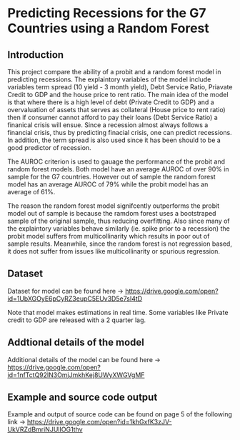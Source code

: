 # Predicting Recessions for the G7 Countries using a Random Forest #

## Introduction ##

This project compare the ability of a probit and a random forest model in predicting recessions. The explaintory variables of the model include variables term spread (10 yield - 3 month yield), Debt Service Ratio, Priavate Credit to GDP and the house price to rent ratio. The main idea of the model is that where there is a high level of debt (Private Credit to GDP) and a overvaluation of assets that serves as collateral (House price to rent ratio) then if consumer cannot afford to pay their loans (Debt Service Ratio) a finanical crisis will ensue. Since a recession almost always follows a financial crisis, thus by predicting finacial crisis, one can predict recessions. In addition, the term spread is also used since it has been should to be a good predictor of recession.

The AUROC criterion is used to gauage the performance of the probit and random forest models. Both model have an average AUROC of over 90% in sample for the G7 countries. However out of sample the random forest model has an average AUROC of 79% while the probit model has an average of 61%.

The reason the random forest model signifcently outperforms the probit model out of sample is because the ramdom forest uses a bootstraped sample of the original sample, thus reducing overfitting. Also since many of the explaintory variables behave similarly (ie. spike prior to a recession) the probit model suffers from multicollinarity which results in poor out of sample results. Meanwhile, since the random forest is not regression based, it does not suffer from issues like multicollinarity or spurious regression.  

## Dataset ##
Dataset for model can be found here -> https://drive.google.com/open?id=1UbXGOyE6pCyRZ3eupC5EUv3D5e7sI4tD

Note that model makes estimations in real time. Some variables like Private credit to GDP are released with a 2 quarter lag.

## Addtional details of the model ##
Additional details of the model can be found here -> https://drive.google.com/open?id=1nfTctQ92lN3OmjJmkhKej8UWyXWGVgMF

## Example and source code output ##

Example and output of source code can be found on page 5 of the following link -> https://drive.google.com/open?id=1khGxfK3zJV-UkVRZdBmriNJUlIOG1thv

